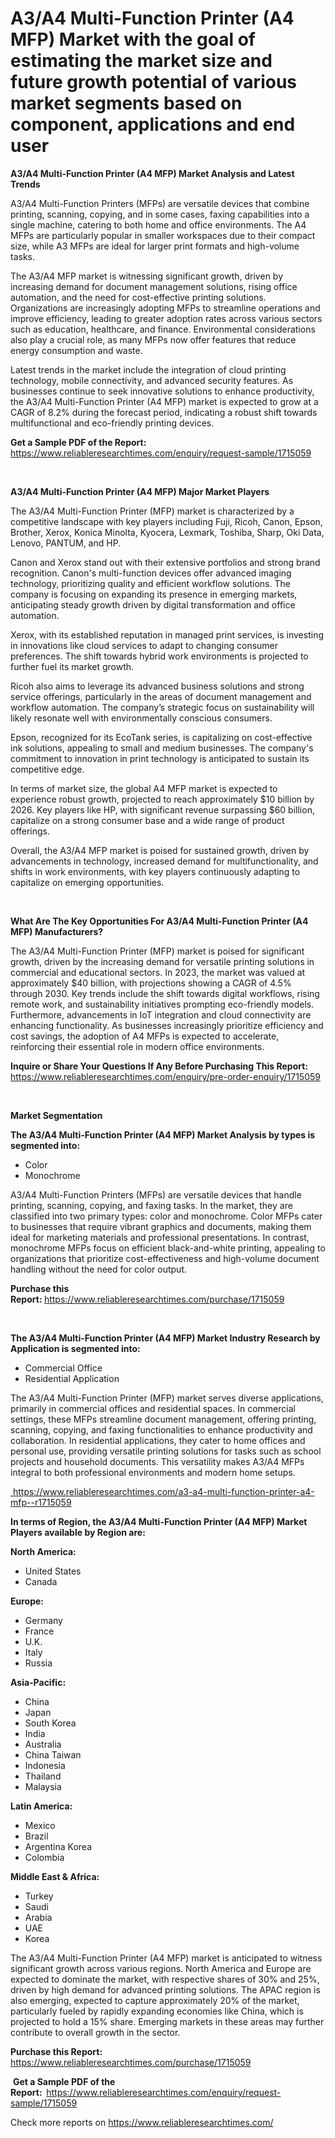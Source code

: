 <p><h1>A3/A4 Multi-Function Printer (A4 MFP) Market with the goal of estimating the market size and future growth potential of various market segments based on component, applications and end user</h1></p><p><strong>A3/A4 Multi-Function Printer (A4 MFP) Market Analysis and Latest Trends</strong></p>
<p><p>A3/A4 Multi-Function Printers (MFPs) are versatile devices that combine printing, scanning, copying, and in some cases, faxing capabilities into a single machine, catering to both home and office environments. The A4 MFPs are particularly popular in smaller workspaces due to their compact size, while A3 MFPs are ideal for larger print formats and high-volume tasks.</p><p>The A3/A4 MFP market is witnessing significant growth, driven by increasing demand for document management solutions, rising office automation, and the need for cost-effective printing solutions. Organizations are increasingly adopting MFPs to streamline operations and improve efficiency, leading to greater adoption rates across various sectors such as education, healthcare, and finance. Environmental considerations also play a crucial role, as many MFPs now offer features that reduce energy consumption and waste.</p><p>Latest trends in the market include the integration of cloud printing technology, mobile connectivity, and advanced security features. As businesses continue to seek innovative solutions to enhance productivity, the A3/A4 Multi-Function Printer (A4 MFP) market is expected to grow at a CAGR of 8.2% during the forecast period, indicating a robust shift towards multifunctional and eco-friendly printing devices.</p></p>
<p><strong>Get a Sample PDF of the Report:&nbsp;</strong> <a href="https://www.reliableresearchtimes.com/enquiry/request-sample/1715059?utm_campaign=2326&utm_medium=2&utm_source=Github&utm_content=ia&utm_term=28032025&utm_id=a3a4-multi-function-printer-a4-mfp">https://www.reliableresearchtimes.com/enquiry/request-sample/1715059</a></p>
<p>&nbsp;</p>
<p><strong>A3/A4 Multi-Function Printer (A4 MFP) Major Market Players</strong></p>
<p><p>The A3/A4 Multi-Function Printer (MFP) market is characterized by a competitive landscape with key players including Fuji, Ricoh, Canon, Epson, Brother, Xerox, Konica Minolta, Kyocera, Lexmark, Toshiba, Sharp, Oki Data, Lenovo, PANTUM, and HP. </p><p>Canon and Xerox stand out with their extensive portfolios and strong brand recognition. Canon's multi-function devices offer advanced imaging technology, prioritizing quality and efficient workflow solutions. The company is focusing on expanding its presence in emerging markets, anticipating steady growth driven by digital transformation and office automation.</p><p>Xerox, with its established reputation in managed print services, is investing in innovations like cloud services to adapt to changing consumer preferences. The shift towards hybrid work environments is projected to further fuel its market growth.</p><p>Ricoh also aims to leverage its advanced business solutions and strong service offerings, particularly in the areas of document management and workflow automation. The company’s strategic focus on sustainability will likely resonate well with environmentally conscious consumers.</p><p>Epson, recognized for its EcoTank series, is capitalizing on cost-effective ink solutions, appealing to small and medium businesses. The company's commitment to innovation in print technology is anticipated to sustain its competitive edge.</p><p>In terms of market size, the global A4 MFP market is expected to experience robust growth, projected to reach approximately $10 billion by 2026. Key players like HP, with significant revenue surpassing $60 billion, capitalize on a strong consumer base and a wide range of product offerings.</p><p>Overall, the A3/A4 MFP market is poised for sustained growth, driven by advancements in technology, increased demand for multifunctionality, and shifts in work environments, with key players continuously adapting to capitalize on emerging opportunities.</p></p>
<p>&nbsp;</p>
<p><strong>What Are The Key Opportunities For A3/A4 Multi-Function Printer (A4 MFP) Manufacturers?</strong></p>
<p><p>The A3/A4 Multi-Function Printer (MFP) market is poised for significant growth, driven by the increasing demand for versatile printing solutions in commercial and educational sectors. In 2023, the market was valued at approximately $40 billion, with projections showing a CAGR of 4.5% through 2030. Key trends include the shift towards digital workflows, rising remote work, and sustainability initiatives prompting eco-friendly models. Furthermore, advancements in IoT integration and cloud connectivity are enhancing functionality. As businesses increasingly prioritize efficiency and cost savings, the adoption of A4 MFPs is expected to accelerate, reinforcing their essential role in modern office environments.</p></p>
<p><strong>Inquire or Share Your Questions If Any Before Purchasing This Report:</strong> <a href="https://www.reliableresearchtimes.com/enquiry/pre-order-enquiry/1715059?utm_campaign=2326&utm_medium=2&utm_source=Github&utm_content=ia&utm_term=28032025&utm_id=a3a4-multi-function-printer-a4-mfp">https://www.reliableresearchtimes.com/enquiry/pre-order-enquiry/1715059</a></p>
<p>&nbsp;</p>
<p><strong>Market Segmentation</strong></p>
<p><strong>The A3/A4 Multi-Function Printer (A4 MFP) Market Analysis by types is segmented into:</strong></p>
<p><ul><li>Color</li><li>Monochrome</li></ul></p>
<p><p>A3/A4 Multi-Function Printers (MFPs) are versatile devices that handle printing, scanning, copying, and faxing tasks. In the market, they are classified into two primary types: color and monochrome. Color MFPs cater to businesses that require vibrant graphics and documents, making them ideal for marketing materials and professional presentations. In contrast, monochrome MFPs focus on efficient black-and-white printing, appealing to organizations that prioritize cost-effectiveness and high-volume document handling without the need for color output.</p></p>
<p><strong>Purchase this Report:&nbsp;</strong><a href="https://www.reliableresearchtimes.com/purchase/1715059?utm_campaign=2326&utm_medium=2&utm_source=Github&utm_content=ia&utm_term=28032025&utm_id=a3a4-multi-function-printer-a4-mfp">https://www.reliableresearchtimes.com/purchase/1715059</a></p>
<p>&nbsp;</p>
<p><strong>The A3/A4 Multi-Function Printer (A4 MFP) Market Industry Research by Application is segmented into:</strong></p>
<p><ul><li>Commercial Office</li><li>Residential Application</li></ul></p>
<p><p>The A3/A4 Multi-Function Printer (MFP) market serves diverse applications, primarily in commercial offices and residential spaces. In commercial settings, these MFPs streamline document management, offering printing, scanning, copying, and faxing functionalities to enhance productivity and collaboration. In residential applications, they cater to home offices and personal use, providing versatile printing solutions for tasks such as school projects and household documents. This versatility makes A3/A4 MFPs integral to both professional environments and modern home setups.</p></p>
<p><a href="https://www.reliableresearchtimes.com/a3-a4-multi-function-printer-a4-mfp--r1715059?utm_campaign=2326&utm_medium=2&utm_source=Github&utm_content=ia&utm_term=28032025&utm_id=a3a4-multi-function-printer-a4-mfp">&nbsp;https://www.reliableresearchtimes.com/a3-a4-multi-function-printer-a4-mfp--r1715059</a></p>
<p><strong>In terms of Region, the A3/A4 Multi-Function Printer (A4 MFP) Market Players available by Region are:</strong></p>
<p>
    <p> <strong> North America: </strong>
        <ul>
            <li>United States</li>
            <li>Canada</li>
        </ul>
        </p> 
    <p> <strong> Europe: </strong>
        <ul>
            <li>Germany</li>
            <li>France</li>
            <li>U.K.</li>
            <li>Italy</li>
            <li>Russia</li>
        </ul>
        </p> 
    <p> <strong> Asia-Pacific: </strong>
        <ul>
            <li>China</li>
            <li>Japan</li>
            <li>South Korea</li>
            <li>India</li>
            <li>Australia</li>
            <li>China Taiwan</li>
            <li>Indonesia</li>
            <li>Thailand</li>
            <li>Malaysia</li>
        </ul>
        </p> 
    <p> <strong> Latin America: </strong>
        <ul>
            <li>Mexico</li>
            <li>Brazil</li>
            <li>Argentina Korea</li>
            <li>Colombia</li>
        </ul>
        </p> 
    <p> <strong> Middle East & Africa: </strong>
        <ul>
            <li>Turkey</li>
            <li>Saudi</li>
            <li>Arabia</li>
            <li>UAE</li>
            <li>Korea</li>
        </ul>
    </p>
    </p>
<p><p>The A3/A4 Multi-Function Printer (A4 MFP) market is anticipated to witness significant growth across various regions. North America and Europe are expected to dominate the market, with respective shares of 30% and 25%, driven by high demand for advanced printing solutions. The APAC region is also emerging, expected to capture approximately 20% of the market, particularly fueled by rapidly expanding economies like China, which is projected to hold a 15% share. Emerging markets in these areas may further contribute to overall growth in the sector.</p></p>
<p><strong>Purchase this Report: </strong><a href="https://www.reliableresearchtimes.com/purchase/1715059?utm_campaign=2326&utm_medium=2&utm_source=Github&utm_content=ia&utm_term=28032025&utm_id=a3a4-multi-function-printer-a4-mfp">https://www.reliableresearchtimes.com/purchase/1715059</a></p>
<p>&nbsp;<strong>Get a Sample PDF of the Report:&nbsp;&nbsp;</strong><a href="https://www.reliableresearchtimes.com/enquiry/request-sample/1715059?utm_campaign=2326&utm_medium=2&utm_source=Github&utm_content=ia&utm_term=28032025&utm_id=a3a4-multi-function-printer-a4-mfp">https://www.reliableresearchtimes.com/enquiry/request-sample/1715059</a></p>
<p><strong></strong></p>
<p>Check more reports on <a href="https://www.reliableresearchtimes.com/?utm_campaign=2326&utm_medium=2&utm_source=Github&utm_content=ia&utm_term=28032025&utm_id=a3a4-multi-function-printer-a4-mfp">https://www.reliableresearchtimes.com/</a></p>